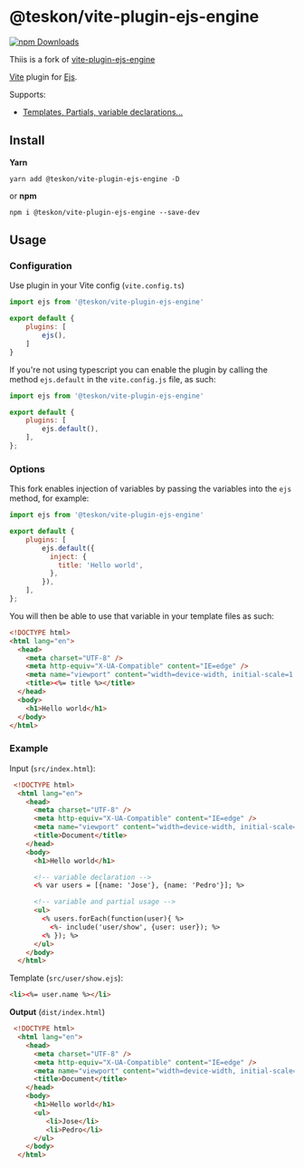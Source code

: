 # @teskon/vite-plugin-ejs-engine

[![npm Downloads](https://img.shields.io/npm/dt/@teskon/vite-plugin-ejs-engine)](https://www.npmjs.com/package/@teskon/vite-plugin-ejs-engine)

Thiis is a fork of [vite-plugin-ejs-engine](https://www.npmjs.com/package/vite-plugin-ejs-engine)

[Vite](https://github.com/vitejs/vite) plugin for [Ejs](https://ejs.co/).

Supports:
- [Templates, Partials, variable declarations...](https://ejs.co/#features)


## Install
**Yarn**
```
yarn add @teskon/vite-plugin-ejs-engine -D
```
or **npm**
```
npm i @teskon/vite-plugin-ejs-engine --save-dev
```

## Usage
### Configuration
Use plugin in your Vite config (`vite.config.ts`)
```JavaScript
import ejs from '@teskon/vite-plugin-ejs-engine'

export default {
    plugins: [
        ejs(),
    ]
}
```

If you're not using typescript you can enable the plugin by calling the method `ejs.default` in the `vite.config.js` file, as such:
```js
import ejs from '@teskon/vite-plugin-ejs-engine'

export default {
    plugins: [
        ejs.default(),
    ],
};

```

### Options
This fork enables injection of variables by passing the variables into the `ejs` method, for example:
```js
import ejs from '@teskon/vite-plugin-ejs-engine'

export default {
    plugins: [
        ejs.default({
          inject: {
            title: 'Hello world',
          },
        }),
    ],
};
```

You will then be able to use that variable in your template files as such:
```html
<!DOCTYPE html>
<html lang="en">
  <head>
    <meta charset="UTF-8" />
    <meta http-equiv="X-UA-Compatible" content="IE=edge" />
    <meta name="viewport" content="width=device-width, initial-scale=1.0" />
    <title><%= title %></title>
  </head>
  <body>
    <h1>Hello world</h1>
  </body>
</html>
```


### Example

Input (`src/index.html`):

```html
 <!DOCTYPE html>
  <html lang="en">
    <head>
      <meta charset="UTF-8" />
      <meta http-equiv="X-UA-Compatible" content="IE=edge" />
      <meta name="viewport" content="width=device-width, initial-scale=1.0" />
      <title>Document</title>
    </head>
    <body>
      <h1>Hello world</h1>

      <!-- variable declaration -->
      <% var users = [{name: 'Jose'}, {name: 'Pedro'}]; %>

      <!-- variable and partial usage -->
      <ul>
        <% users.forEach(function(user){ %>
          <%- include('user/show', {user: user}); %>
        <% }); %>
      </ul>
    </body>
  </html>
```

Template (`src/user/show.ejs`):

```html
<li><%= user.name %></li>
```

**Output** (`dist/index.html`)

```html
 <!DOCTYPE html>
  <html lang="en">
    <head>
      <meta charset="UTF-8" />
      <meta http-equiv="X-UA-Compatible" content="IE=edge" />
      <meta name="viewport" content="width=device-width, initial-scale=1.0" />
      <title>Document</title>
    </head>
    <body>
      <h1>Hello world</h1>
      <ul>
         <li>Jose</li>
         <li>Pedro</li>
      </ul>
    </body>
  </html>
```
